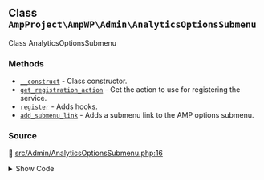 ## Class `AmpProject\AmpWP\Admin\AnalyticsOptionsSubmenu`

Class AnalyticsOptionsSubmenu

### Methods

* [`__construct`](../method/Admin/AnalyticsOptionsSubmenu/__construct.md) - Class constructor.
* [`get_registration_action`](../method/Admin/AnalyticsOptionsSubmenu/get_registration_action.md) - Get the action to use for registering the service.
* [`register`](../method/Admin/AnalyticsOptionsSubmenu/register.md) - Adds hooks.
* [`add_submenu_link`](../method/Admin/AnalyticsOptionsSubmenu/add_submenu_link.md) - Adds a submenu link to the AMP options submenu.
### Source

:link: [src/Admin/AnalyticsOptionsSubmenu.php:16](https://github.com/ampproject/amp-wp/blob/develop/src/Admin/AnalyticsOptionsSubmenu.php#L16-L64)

<details>
<summary>Show Code</summary>

```php
final class AnalyticsOptionsSubmenu implements Service, Registerable {

	/**
	 * The parent menu slug.
	 *
	 * @var string
	 */
	private $parent_menu_slug;

	/**
	 * Class constructor.
	 *
	 * @param OptionsMenu $options_menu An instance of the class handling the parent menu.
	 */
	public function __construct( OptionsMenu $options_menu ) {
		$this->parent_menu_slug = $options_menu->get_menu_slug();
	}

	/**
	 * Get the action to use for registering the service.
	 *
	 * @return string Registration action to use.
	 */
	public static function get_registration_action() {
		return 'admin_init';
	}

	/**
	 * Adds hooks.
	 */
	public function register() {
		add_action( 'admin_menu', [ $this, 'add_submenu_link' ], 99 );
	}

	/**
	 * Adds a submenu link to the AMP options submenu.
	 */
	public function add_submenu_link() {
		add_submenu_page(
			$this->parent_menu_slug,
			__( 'Analytics', 'amp' ),
			__( 'Analytics', 'amp' ),
			'manage_options',
			$this->parent_menu_slug . '#analytics-options',
			'__return_false',
			1
		);
	}
}
```

</details>
